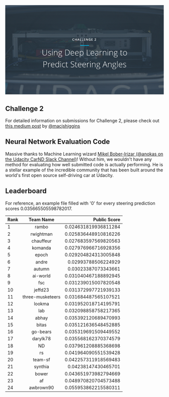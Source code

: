 <img src="../../images/challenge2.png" alt="Self-Driving Car" width="800px">

## Challenge 2
For detailed information on submissions for Challenge 2, please check out [this medium post](https://medium.com/@maccallister.h/challenge-2-submission-guidelines-284ce6641c41#.az85snjmh) by [@macjshiggins](https://twitter.com/macjshiggins)

## Neural Network Evaluation Code
Massive thanks to Machine Learning wizard [Mikel Bober-Irizar (@anokas on the Udacity CarND Slack Channel)](https://github.com/mxbi)! Without him, we wouldn't have any method for evaluating how well submitted code is actually performing. He is a stellar example of the incredible community that has been built around the world's first open source self-driving car at Udacity.

## Leaderboard

For reference, an example file filled with '0' for every steering prediction scores 0.035665505598782017.

| Rank | Team Name        |     Public Score     |
| ---- | :---------------:| --------------------:|
| 1    | rambo            | 0.024631819936811284 |
| 2    | rwightman        | 0.025836448910816226 |
| 3    | chauffeur        | 0.027683597569820563 |
| 4    | komanda          | 0.027976966716928356 |
| 5    | epoch            | 0.029204824313005848 |
| 6    | andre            | 0.02993788506224929  |
| 7    | autumn           | 0.03023387073343661  |
| 8    | ai-world         | 0.031040467188892945 |
| 9    | fsc              | 0.031239015007820548 |
| 10   | jeffd23          | 0.031372997721939133 |
| 11   | three-musketeers | 0.031684487565107521 |
| 12   | lookma           | 0.031952018714195791 |
| 13   | lab              | 0.032098858758217365 |
| 14   | abhay            | 0.035392120689470993 |
| 15   | bitas            | 0.035121636548452885 |
| 16   | go-bears         | 0.035319691509449552 |
| 17   | darylk78         | 0.035568162370374579 |
| 18   | ND               | 0.037961208885368698 |
| 19   | rs               | 0.041964090551539428 |
| 20   | team-sf          | 0.042257311918569483 |
| 21   | synthia          | 0.04238147430465701  |
| 22   | bower            | 0.043651973982794669 |
| 23   | af               | 0.048970820704573488 |
| 24   | awbrown90        | 0.055953862215580311 |

 







